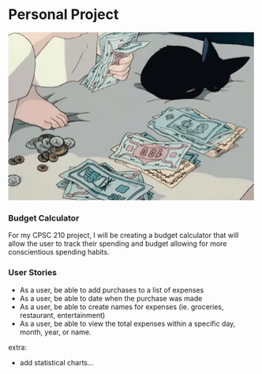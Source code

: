 # Personal Project
![](2c02a28e40ecf8cd5b20da43f6b3e8e0.gif)
### Budget Calculator

For my CPSC 210 project, I will be creating a budget calculator that will allow the user to track their spending 
and budget allowing for more conscientious spending habits.

### User Stories
- As a user, be able to add purchases to a list of expenses 
- As a user, be able to date when the purchase was made
- As a user, be able to create names for expenses (ie. groceries, restaurant, entertainment)
- As a user, be able to view the total expenses within a specific day, month, year, or name.

extra: 
- add statistical charts...